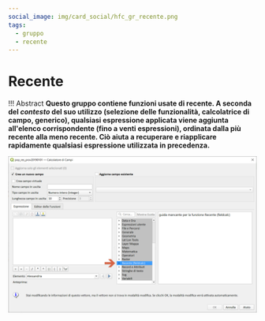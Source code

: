 ```yaml
---
social_image: img/card_social/hfc_gr_recente.png
tags:
  - gruppo
  - recente
---
```


# Recente

!!! Abstract
    **Questo gruppo contiene funzioni usate di recente. A seconda del _contesto_ del suo utilizzo (selezione delle funzionalità, calcolatrice di campo, generico), qualsiasi espressione applicata viene aggiunta all'elenco corrispondente (fino a venti espressioni), ordinata dalla più recente alla meno recente. Ciò aiuta a recuperare e riapplicare rapidamente qualsiasi espressione utilizzata in precedenza.**

[![](../../img/recente/gruppo_recente1.png)](../../img/recente/gruppo_recente1.png)
